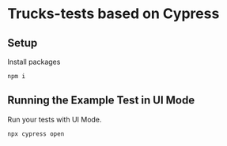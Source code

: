 # Trucks-tests based on Cypress
## Setup

Install packages
```
npm i
```
## Running the Example Test in UI Mode

Run your tests with UI Mode.
```
npx cypress open
```
